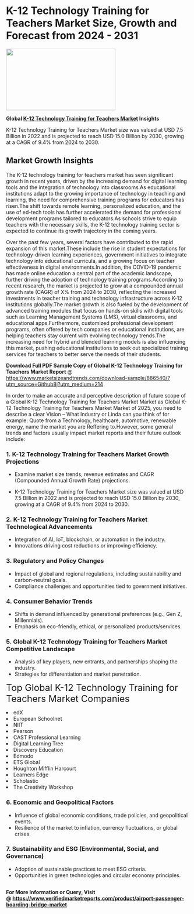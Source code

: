 <H1>K-12 Technology Training for Teachers Market Size, Growth and Forecast from 2024 - 2031</H1><img class="aligncenter size-medium wp-image-584254" src="https://thirdeyenews.in/wp-content/uploads/2024/09/Global-Market-Research-300x168.jpeg" alt="" width="300" height="168" /><p><strong>Global&nbsp;<a href="https://www.marketsizeandtrends.com/download-sample/886540/?utm_source=Github8j?utm_medium=214">K-12 Technology Training for Teachers Market</a> Insights</strong></p><p>K-12 Technology Training for Teachers Market size was valued at USD 7.5 Billion in 2022 and is projected to reach USD 15.0 Billion by 2030, growing at a CAGR of 9.4% from 2024 to 2030.</p><p><h2>Market Growth Insights</h2> <p>The K-12 technology training for teachers market has seen significant growth in recent years, driven by the increasing demand for digital learning tools and the integration of technology into classrooms.As educational institutions adapt to the growing importance of technology in teaching and learning, the need for comprehensive training programs for educators has risen.The shift towards remote learning, personalized education, and the use of ed-tech tools has further accelerated the demand for professional development programs tailored to educators.As schools strive to equip teachers with the necessary skills, the K-12 technology training sector is expected to continue its growth trajectory in the coming years.</p> <p>Over the past few years, several factors have contributed to the rapid expansion of this market.These include the rise in student expectations for technology-driven learning experiences, government initiatives to integrate technology into educational curricula, and a growing focus on teacher effectiveness in digital environments.In addition, the COVID-19 pandemic has made online education a central part of the academic landscape, further driving the adoption of technology training programs.According to recent research, the market is projected to grow at a compounded annual growth rate (CAGR) of X% from 2024 to 2030, reflecting the increased investments in teacher training and technology infrastructure across K-12 institutions globally.The market growth is also fueled by the development of advanced training modules that focus on hands-on skills with digital tools such as Learning Management Systems (LMS), virtual classrooms, and educational apps.Furthermore, customized professional development programs, often offered by tech companies or educational institutions, are helping teachers stay current with evolving technology trends.The increasing need for hybrid and blended learning models is also influencing this market, pushing educational institutions to seek out specialized training services for teachers to better serve the needs of their students.<p><span class=""><strong>Download Full PDF Sample Copy of Global K-12 Technology Training for Teachers Market Report</strong> @ <a href="https://www.marketsizeandtrends.com/download-sample/886540/?utm_source=Github8j?utm_medium=214" target="_blank">https://www.marketsizeandtrends.com/download-sample/886540/?utm_source=Github8j?utm_medium=214</a></span></p><p>In order to make an accurate and perceptive description of future scope of a Global&nbsp;K-12 Technology Training for Teachers Market Market as Global&nbsp;K-12 Technology Training for Teachers Market Market of 2025, you need to describe a clear Vision &ndash; What Industry or Linda can you think of for example: Quote from a Technology, healthcare, automotive, renewable energy, name the market you are Reffering to.However, some general trends and factors usually impact market reports and their future outlook include:</p><h3>1.&nbsp;<strong>K-12 Technology Training for Teachers Market Growth Projections</strong></h3><ul><li>Examine market size trends, revenue estimates and CAGR (Compounded Annual Growth Rate) projections.</li><li><p>K-12 Technology Training for Teachers Market size was valued at USD 7.5 Billion in 2022 and is projected to reach USD 15.0 Billion by 2030, growing at a CAGR of 9.4% from 2024 to 2030.</p></li></ul><h3>2.&nbsp;<strong>K-12 Technology Training for Teachers Market Technological Advancements</strong></h3><ul><li>Integration of AI, IoT, blockchain, or automation in the industry.</li><li>Innovations driving cost reductions or improving efficiency.</li></ul><h3>3.&nbsp;<strong>Regulatory and Policy Changes</strong></h3><ul><li>Impact of global and regional regulations, including sustainability and carbon-neutral goals.</li><li>Compliance challenges and opportunities tied to government initiatives.</li></ul><h3>4.&nbsp;<strong>Consumer Behavior Trends</strong></h3><ul><li>Shifts in demand influenced by generational preferences (e.g., Gen Z, Millennials).</li><li>Emphasis on eco-friendly, ethical, or personalized products/services.</li></ul><h3>5.&nbsp;<strong>Global K-12 Technology Training for Teachers Market Competitive Landscape</strong></h3><ul><li>Analysis of key players, new entrants, and partnerships shaping the industry.</li><li>Strategies for differentiation and market penetration.</li></ul><p data-pm-slice="1 1 []"><span style="color: inherit; font-family: inherit; font-size: 25px;">Top Global K-12 Technology Training for Teachers Market Companies</span></p><div class="" data-test-id=""><p><li>edX</li><li> European Schoolnet</li><li> NIIT</li><li> Pearson</li><li> CAST Professional Learning</li><li> Digital Learning Tree</li><li> Discovery Education</li><li> Edmodo</li><li> ETS Global</li><li> Houghton Mifflin Harcourt</li><li> Learners Edge</li><li> Scholastic</li><li> The Creativity Workshop</li></p></div><h3>6.&nbsp;<strong>Economic and Geopolitical Factors</strong></h3><ul><li>Influence of global economic conditions, trade policies, and geopolitical events.</li><li>Resilience of the market to inflation, currency fluctuations, or global crises.</li></ul><h3>7.&nbsp;<strong>Sustainability and ESG (Environmental, Social, and Governance)</strong></h3><ul><li>Adoption of sustainable practices to meet ESG criteria.</li><li>Opportunities in green technologies and circular economy principles.</li></ul><h2><strong style="font-size: 14px;">For More Information or Query, Visit @&nbsp;</strong><a style="background-color: #ffffff; font-size: 14px;" href="https://www.marketsizeandtrends.com/report/k-12-technology-training-for-teachers-market/" target="_blank">https://www.verifiedmarketreports.com/product/airport-passenger-boarding-bridge-market</a></h2>